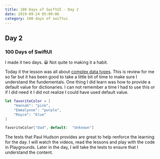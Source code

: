 ```yaml
---
title: 100 Days of SwiftUI - Day 2
date: 2019-09-24 05:09:06
category: 100 days of swiftui
---
```


## Day 2
### 100 Days of SwiftUI

I made it two days. 😀  Not quite to making it a habit.

Today it the lesson was all about [complex data types](https://www.hackingwithswift.com/100/swiftui/2). This is review for me so far but it has been good to take a little bit of time to make sure I understand the fundementals.  One thing I did learn was how to provide a default value for dictionaries.  I can not remember a time I had to use this or if I did need it I did not realize I could have used default value.

```swift
let favoriteColor = [
    "Hannah": "pink",
    "Emmalynne": "purple",
    "Royce": "blue"
]

favoriteColor["Dad", default:  "Unknown"]
```

The tests that Paul Hudson provides are great to help renforce the learning for the day. I will watch the videos, read the lessons and play with the code in Playgrounds.  Later in the day, I will take the tests to ensure that I understand the content.